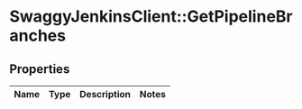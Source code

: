 # SwaggyJenkinsClient::GetPipelineBranches

## Properties
Name | Type | Description | Notes
------------ | ------------- | ------------- | -------------


